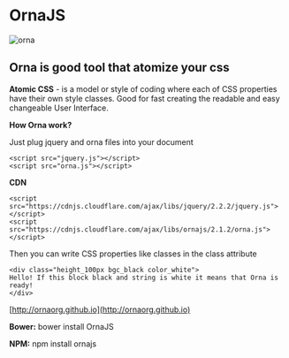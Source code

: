 # OrnaJS
![orna](http://ornaorg.github.io/img/ornaname.png)



Orna is good tool that atomize your css
-----------------------------------------------

**Atomic CSS** - is a model or style of coding where each of CSS properties have their own style classes. 
 Good for fast creating the readable and easy changeable User Interface.

**How Orna work?**

Just plug jquery and orna files into your document

    <script src="jquery.js"></script>
    <script src="orna.js"></script>
    
**CDN**

    <script src="https://cdnjs.cloudflare.com/ajax/libs/jquery/2.2.2/jquery.js"></script>
    <script src="https://cdnjs.cloudflare.com/ajax/libs/ornajs/2.1.2/orna.js"></script>
    
Then you can write CSS properties like classes in the class attribute

    <div class="height_100px bgc_black color_white">
    Hello! If this block black and string is white it means that Orna is ready!
    </div>
    

[http://ornaorg.github.io](http://ornaorg.github.io)

**Bower:** bower install OrnaJS

**NPM:** npm install ornajs
